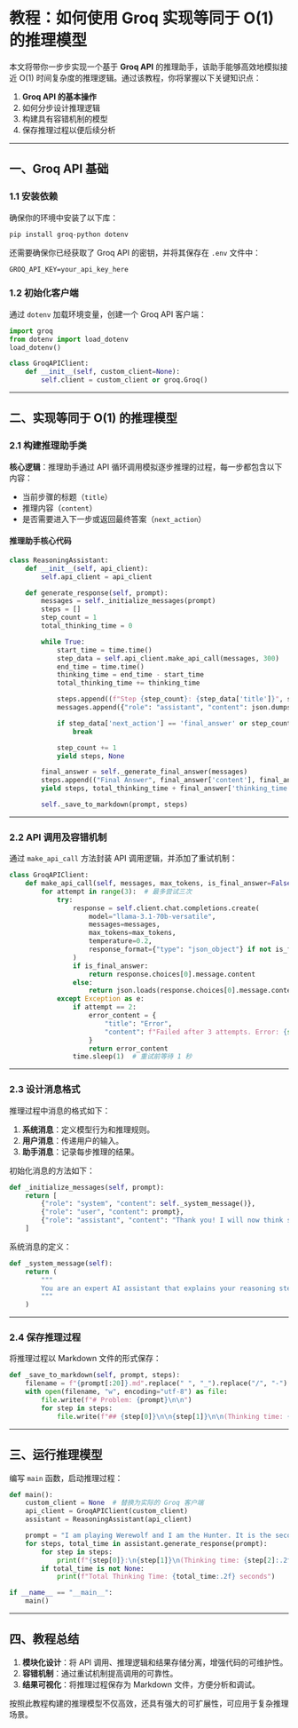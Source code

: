 # 教程：如何使用 Groq 实现等同于 O(1) 的推理模型

本文将带你一步步实现一个基于 **Groq API** 的推理助手，该助手能够高效地模拟接近 O(1) 时间复杂度的推理逻辑。通过该教程，你将掌握以下关键知识点：

1. **Groq API 的基本操作**  
2. 如何分步设计推理逻辑  
3. 构建具有容错机制的模型  
4. 保存推理过程以便后续分析  

---

## 一、Groq API 基础

### 1.1 安装依赖

确保你的环境中安装了以下库：

```bash
pip install groq-python dotenv
```

还需要确保你已经获取了 Groq API 的密钥，并将其保存在 `.env` 文件中：

```env
GROQ_API_KEY=your_api_key_here
```

### 1.2 初始化客户端

通过 `dotenv` 加载环境变量，创建一个 Groq API 客户端：

```python
import groq
from dotenv import load_dotenv
load_dotenv()

class GroqAPIClient:
    def __init__(self, custom_client=None):
        self.client = custom_client or groq.Groq()
```

---

## 二、实现等同于 O(1) 的推理模型

### 2.1 构建推理助手类

**核心逻辑**：推理助手通过 API 循环调用模拟逐步推理的过程，每一步都包含以下内容：
- 当前步骤的标题（`title`）
- 推理内容（`content`）
- 是否需要进入下一步或返回最终答案（`next_action`）

#### 推理助手核心代码

```python
class ReasoningAssistant:
    def __init__(self, api_client):
        self.api_client = api_client

    def generate_response(self, prompt):
        messages = self._initialize_messages(prompt)
        steps = []
        step_count = 1
        total_thinking_time = 0

        while True:
            start_time = time.time()
            step_data = self.api_client.make_api_call(messages, 300)
            end_time = time.time()
            thinking_time = end_time - start_time
            total_thinking_time += thinking_time

            steps.append((f"Step {step_count}: {step_data['title']}", step_data['content'], thinking_time))
            messages.append({"role": "assistant", "content": json.dumps(step_data)})

            if step_data['next_action'] == 'final_answer' or step_count > 25:  # 防止死循环
                break

            step_count += 1
            yield steps, None

        final_answer = self._generate_final_answer(messages)
        steps.append(("Final Answer", final_answer['content'], final_answer['thinking_time']))
        yield steps, total_thinking_time + final_answer['thinking_time']

        self._save_to_markdown(prompt, steps)
```

---

### 2.2 API 调用及容错机制

通过 `make_api_call` 方法封装 API 调用逻辑，并添加了重试机制：

```python
class GroqAPIClient:
    def make_api_call(self, messages, max_tokens, is_final_answer=False):
        for attempt in range(3):  # 最多尝试三次
            try:
                response = self.client.chat.completions.create(
                    model="llama-3.1-70b-versatile",
                    messages=messages,
                    max_tokens=max_tokens,
                    temperature=0.2,
                    response_format={"type": "json_object"} if not is_final_answer else None
                )
                if is_final_answer:
                    return response.choices[0].message.content
                else:
                    return json.loads(response.choices[0].message.content)
            except Exception as e:
                if attempt == 2:
                    error_content = {
                        "title": "Error",
                        "content": f"Failed after 3 attempts. Error: {str(e)}"
                    }
                    return error_content
                time.sleep(1)  # 重试前等待 1 秒
```

---

### 2.3 设计消息格式

推理过程中消息的格式如下：

1. **系统消息**：定义模型行为和推理规则。
2. **用户消息**：传递用户的输入。
3. **助手消息**：记录每步推理的结果。

初始化消息的方法如下：

```python
def _initialize_messages(self, prompt):
    return [
        {"role": "system", "content": self._system_message()},
        {"role": "user", "content": prompt},
        {"role": "assistant", "content": "Thank you! I will now think step by step following my instructions, starting at the beginning after decomposing the problem."}
    ]
```

系统消息的定义：

```python
def _system_message(self):
    return (
        """
        You are an expert AI assistant that explains your reasoning step by step...
        """
    )
```

---

### 2.4 保存推理过程

将推理过程以 Markdown 文件的形式保存：

```python
def _save_to_markdown(self, prompt, steps):
    filename = f"{prompt[:20]}.md".replace(" ", "_").replace("/", "-")
    with open(filename, "w", encoding="utf-8") as file:
        file.write(f"# Problem: {prompt}\n\n")
        for step in steps:
            file.write(f"## {step[0]}\n\n{step[1]}\n\n(Thinking time: {step[2]:.2f} seconds)\n\n")
```

---

## 三、运行推理模型

编写 `main` 函数，启动推理过程：

```python
def main():
    custom_client = None  # 替换为实际的 Groq 客户端
    api_client = GroqAPIClient(custom_client)
    assistant = ReasoningAssistant(api_client)

    prompt = "I am playing Werewolf and I am the Hunter. It is the second round..."
    for steps, total_time in assistant.generate_response(prompt):
        for step in steps:
            print(f"{step[0]}:\n{step[1]}\n(Thinking time: {step[2]:.2f} seconds)\n")
        if total_time is not None:
            print(f"Total Thinking Time: {total_time:.2f} seconds")

if __name__ == "__main__":
    main()
```

---

## 四、教程总结

1. **模块化设计**：将 API 调用、推理逻辑和结果存储分离，增强代码的可维护性。
2. **容错机制**：通过重试机制提高调用的可靠性。
3. **结果可视化**：将推理过程保存为 Markdown 文件，方便分析和调试。

按照此教程构建的推理模型不仅高效，还具有强大的可扩展性，可应用于复杂推理场景。